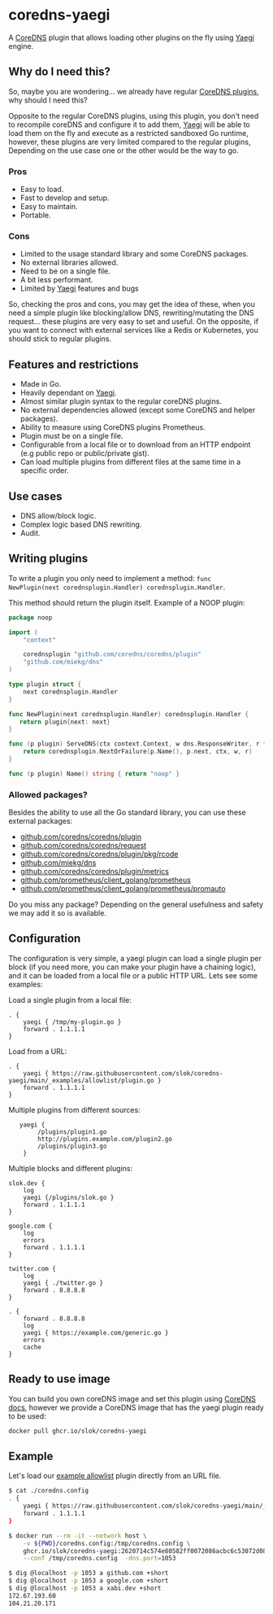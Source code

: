 # coredns-yaegi

A [CoreDNS] plugin that allows loading other plugins on the fly using [Yaegi] engine.

## Why do I need this?

So, maybe you are wondering... we already have regular [CoreDNS plugins][coredns-plugins], why should I need this?

Opposite to the regular CoreDNS plugins, using this plugin, you don't need to recompile coreDNS and configure it to add them, [Yaegi] will be able to load them on the fly and execute as a restricted sandboxed Go runtime, however, these plugins are very limited compared to the regular plugins, Depending on the use case one or the other would be the way to go.

### Pros

- Easy to load.
- Fast to develop and setup.
- Easy to maintain.
- Portable.

### Cons

- Limited to the usage standard library and some CoreDNS packages.
- No external libraries allowed.
- Need to be on a single file.
- A bit less performant.
- Limited by [Yaegi] features and bugs

So, checking the pros and cons, you may get the idea of these, when you need a simple plugin like blocking/allow DNS, rewriting/mutating the DNS request... these plugins are very easy to set and useful. On the opposite, if you want to connect with external services like a Redis or Kubernetes, you should stick to regular plugins.

## Features and restrictions

- Made in Go.
- Heavily dependant on [Yaegi].
- Almost similar plugin syntax to the regular coreDNS plugins.
- No external dependencies allowed (except some CoreDNS and helper packages).
- Ability to measure using CoreDNS plugins Prometheus.
- Plugin must be on a single file.
- Configurable from a local file or to download from an HTTP endpoint (e.g public repo or public/private gist).
- Can load multiple plugins from different files at the same time in a specific order.

## Use cases

- DNS allow/block logic.
- Complex logic based DNS rewriting.
- Audit.

## Writing plugins

To write a plugin you only need to implement a method: `func NewPlugin(next corednsplugin.Handler) corednsplugin.Handler`.

This method should return the plugin itself. Example of a NOOP plugin:

```go
package noop

import (
    "context"

    corednsplugin "github.com/coredns/coredns/plugin"
    "github.com/miekg/dns"
)

type plugin struct {
    next corednsplugin.Handler
}

func NewPlugin(next corednsplugin.Handler) corednsplugin.Handler {
   return plugin{next: next}
}

func (p plugin) ServeDNS(ctx context.Context, w dns.ResponseWriter, r *dns.Msg) (int, error) {
    return corednsplugin.NextOrFailure(p.Name(), p.next, ctx, w, r)
}

func (p plugin) Name() string { return "noop" }
```

### Allowed packages?

Besides the ability to use all the Go  standard library, you can use these external packages:

- [github.com/coredns/coredns/plugin](https://pkg.go.dev/github.com/coredns/coredns/plugin)
- [github.com/coredns/coredns/request](https://pkg.go.dev/github.com/coredns/coredns/request)
- [github.com/coredns/coredns/plugin/pkg/rcode](https://pkg.go.dev/github.com/coredns/coredns/plugin/pkg/rcode)
- [github.com/miekg/dns](https://pkg.go.dev/github.com/miekg/dns)
- [github.com/coredns/coredns/plugin/metrics](https://pkg.go.dev/github.com/coredns/coredns/plugin/metrics)
- [github.com/prometheus/client_golang/prometheus](https://pkg.go.dev/github.com/prometheus/client_golang/prometheus)
- [github.com/prometheus/client_golang/prometheus/promauto](https://pkg.go.dev/github.com/prometheus/client_golang/prometheus/promauto)

Do you miss any package? Depending on the general usefulness and safety we may add it so is available.

## Configuration

The configuration is very simple, a yaegi plugin can load a single plugin per block (if you need more, you can make your plugin have a chaining logic), and it can be loaded from a local file or a public HTTP URL. Lets see some examples:

Load a single plugin from a local file:

```
. {
    yaegi { /tmp/my-plugin.go }
    forward . 1.1.1.1
}
```

Load from a URL:

```
. {
    yaegi { https://raw.githubusercontent.com/slok/coredns-yaegi/main/_examples/allowlist/plugin.go }
    forward . 1.1.1.1
}
```

Multiple plugins from different sources:

```
   yaegi {
        /plugins/plugin1.go
        http://plugins.example.com/plugin2.go
        /plugins/plugin3.go
    }
```

Multiple blocks and different plugins:

```
slok.dev {
    log
    yaegi {/plugins/slok.go }
    forward . 1.1.1.1
}

google.com {
    log
    errors
    forward . 1.1.1.1
}

twitter.com {
    log
    yaegi { ./twitter.go }
    forward . 8.8.8.8
}

. {
    forward . 8.8.8.8
    log
    yaegi { https://example.com/generic.go }
    errors
    cache
}
```

## Ready to use image

You can build you own coreDNS image and set this plugin using [CoreDNS docs](https://coredns.io/manual/explugins/), however we provide a CoreDNS image that has the yaegi plugin ready to be used: 

```bash
docker pull ghcr.io/slok/coredns-yaegi
```

## Example

Let's load our [example allowlist](_examples/allowlist) plugin directly from an URL file.

```bash
$ cat ./coredns.config
. {
    yaegi { https://raw.githubusercontent.com/slok/coredns-yaegi/main/_examples/allowlist/plugin.go }
    forward . 1.1.1.1
}

$ docker run --rm -it --network host \
    -v ${PWD}/coredns.config:/tmp/coredns.config \
    ghcr.io/slok/coredns-yaegi:2620714c574e80582ff0072086acbc6c53072d08 \
    --conf /tmp/coredns.config  -dns.port=1053

$ dig @localhost -p 1053 a github.com +short
$ dig @localhost -p 1053 a google.com +short
$ dig @localhost -p 1053 a xabi.dev +short
172.67.193.60
104.21.20.171
```

[CoreDNS]: https://coredns.io/
[yaegi]: https://github.com/traefik/yaegi
[coredns-plugins]: https://coredns.io/explugins
